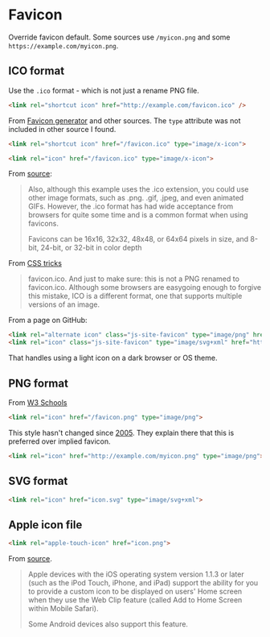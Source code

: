 # Favicon

Override favicon default. Some sources use `/myicon.png` and some `https://example.com/myicon.png`.


## ICO format

Use the `.ico` format - which is not just a rename PNG file.

```html
<link rel="shortcut icon" href="http://example.com/favicon.ico" />
```

From [Favicon generator](https://www.favicon-generator.org/) and other sources. The `type` attribute was not included in other source I found.

```html
<link rel="shortcut icon" href="/favicon.ico" type="image/x-icon">

<link rel="icon" href="/favicon.ico" type="image/x-icon">
```

From [source](https://www.html.am/html-codes/image-codes/html-favicon-code.cfm):

> Also, although this example uses the .ico extension, you could use other image formats, such as .png. .gif, .jpeg, and even animated GIFs. However, the .ico format has had wide acceptance from browsers for quite some time and is a common format when using favicons.
>
> Favicons can be 16x16, 32x32, 48x48, or 64x64 pixels in size, and 8-bit, 24-bit, or 32-bit in color depth


From [CSS tricks](https://css-tricks.com/favicon-quiz/)

> favicon.ico. And just to make sure: this is not a PNG renamed to favicon.ico. Although some browsers are easygoing enough to forgive this mistake, ICO is a different format, one that supports multiple versions of an image.

From a page on GitHub:

```html
<link rel="alternate icon" class="js-site-favicon" type="image/png" href="https://github.githubassets.com/favicons/favicon.png">
<link rel="icon" class="js-site-favicon" type="image/svg+xml" href="https://github.githubassets.com/favicons/favicon.svg">
```

That handles using a light icon on a dark browser or OS theme.


## PNG format

From [W3 Schools](https://www.w3schools.com/tags/att_link_sizes.asp)

```html
<link rel="icon" href="/favicon.png" type="image/png">
```

This style hasn't changed since [2005](https://www.w3.org/2005/10/howto-favicon). They explain there that this is preferred over implied favicon.

```html
<link rel="icon" href="http://example.com/myicon.png" type="image/png">
```


## SVG format

```html
<link rel="icon" href="icon.svg" type="image/svg+xml">
```


## Apple icon file

```html
<link rel="apple-touch-icon" href="icon.png">
```

From [source](https://www.html.am/html-codes/image-codes/html-favicon-code.cfm).

> Apple devices with the iOS operating system version 1.1.3 or later (such as the iPod Touch, iPhone, and iPad) support the ability for you to provide a custom icon to be displayed on users' Home screen when they use the Web Clip feature (called Add to Home Screen within Mobile Safari).
>
> Some Android devices also support this feature.
